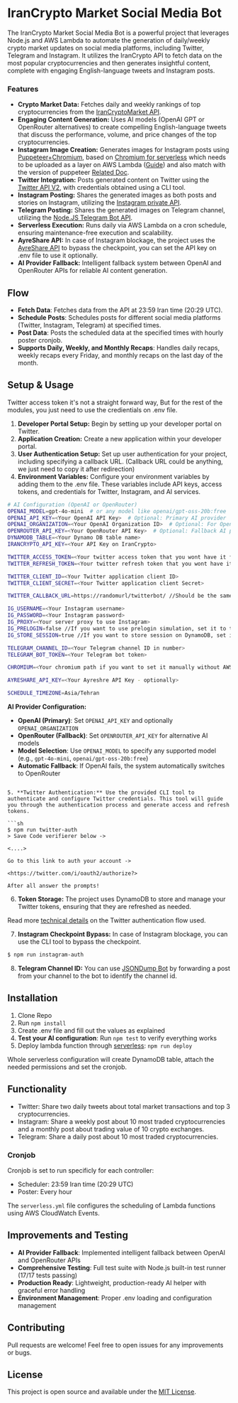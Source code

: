# IranCrypto Market Social Media Bot

The IranCrypto Market Social Media Bot is a powerful project that leverages Node.js and AWS Lambda to automate the generation of daily/weekly crypto market updates on social media platforms, including Twitter, Telegram and Instagram. It utilizes the IranCrypto API to fetch data on the most popular cryptocurrencies and then generates insightful content, complete with engaging English-language tweets and Instagram posts.

### Features
* **Crypto Market Data:** Fetches daily and weekly rankings of top cryptocurrencies from the [IranCryptoMarket API](https://irancrypto.market/api/).
* **Engaging Content Generation:** Uses AI models (OpenAI GPT or OpenRouter alternatives) to create compelling English-language tweets that discuss the performance, volume, and price changes of the top cryptocurrencies.
* **Instagram Image Creation:** Generates images for Instagram posts using [Puppeteer+Chromium](https://github.com/puppeteer/puppeteer), based on [Chromium for serverless](https://github.com/Sparticuz/chromium) which needs to be uploaded as a layer on AWS Lambda ([Guide](https://github.com/Sparticuz/chromium/tree/master/examples/serverless-with-preexisting-lambda-layer)) and also match with the version of puppeteer [Related Doc](https://pptr.dev/supported-browsers).
* **Twitter Integration:** Posts generated content on Twitter using the [Twitter API V2](https://www.npmjs.com/package/twitter-api-v2), with credentials obtained using a CLI tool.
* **Instagram Posting:** Shares the generated images as both posts and stories on Instagram, utilizing the [Instagram private API](https://www.npmjs.com/package/instagram-private-api).
* **Telegram Posting:** Shares the generated images on Telegram channel, utilizing the [Node.JS Telegram Bot API](https://www.npmjs.com/package/node-telegram-bot-api).
* **Serverless Execution:** Runs daily via AWS Lambda on a cron schedule, ensuring maintenance-free execution and scalability.
* **AyreShare API:** In case of Instagram blockage, the project uses the [AyreShare API](https://www.ayrshare.com/) to bypass the checkpoint, you can set the API key on .env file to use it optionally.
* **AI Provider Fallback:** Intelligent fallback system between OpenAI and OpenRouter APIs for reliable AI content generation.


## Flow
- **Fetch Data**: Fetches data from the API at 23:59 Iran time (20:29 UTC).
- **Schedule Posts**: Schedules posts for different social media platforms (Twitter, Instagram, Telegram) at specified times.
- **Post Data**: Posts the scheduled data at the specified times with hourly poster cronjob.
- **Supports Daily, Weekly, and Monthly Recaps**: Handles daily recaps, weekly recaps every Friday, and monthly recaps on the last day of the month.


## Setup & Usage
Twitter access token it's not a straight forward way, But for the rest of the modules, you just need to use the credientials on .env file.

1. **Developer Portal Setup:** Begin by setting up your developer portal on Twitter.
2. **Application Creation:** Create a new application within your developer portal.
3. **User Authentication Setup:** Set up user authentication for your project, including specifying a callback URL. (Callback URL could be anything, we just need to copy it after redirection)
4. **Environment Variables:** Configure your environment variables by adding them to the .env file. These variables include API keys, access tokens, and credentials for Twitter, Instagram, and AI services.

```sh
# AI Configuration (OpenAI or OpenRouter)
OPENAI_MODEL=gpt-4o-mini  # or any model like openai/gpt-oss-20b:free
OPENAI_API_KEY=<Your OpenAI API Key>  # Optional: Primary AI provider
OPENAI_ORGANIZATION=<Your OpenAI Organization ID>  # Optional: For OpenAI
OPENROUTER_API_KEY=<Your OpenRouter API Key>  # Optional: Fallback AI provider
DYNAMODB_TABLE=<Your Dynamo DB table name>
IRANCRYPTO_API_KEY=<Your API Key on IranCrypto>

TWITTER_ACCESS_TOKEN=<Your twitter access token that you wont have it first>
TWITTER_REFRESH_TOKEN=<Your twitter refresh token that you wont have it first>

TWITTER_CLIENT_ID=<Your Twitter application client ID>
TWITTER_CLIENT_SECRET=<Your Twitter application client Secret>

TWITTER_CALLBACK_URL=https://randomurl/twitterbot/ //Should be the same with your Twitter app config

IG_USERNAME=<Your Instagram username>
IG_PASSWORD=<Your Instagram password>
IG_PROXY=<Your server proxy to use Instagram>
IG_PRELOGIN=false //If you want to use prelogin simulation, set it to true
IG_STORE_SESSION=true //If you want to store session on DynamoDB, set it to true

TELEGRAM_CHANNEL_ID=<Your Telegram channel ID in number>
TELEGRAM_BOT_TOKEN=<Your Telegram bot token>

CHROMIUM=<Your chromium path if you want to set it manually without AWS layers>

AYRESHARE_API_KEY=<Your Ayreshre API Key - optionally>

SCHEDULE_TIMEZONE=Asia/Tehran
```

**AI Provider Configuration:**
- **OpenAI (Primary)**: Set `OPENAI_API_KEY` and optionally `OPENAI_ORGANIZATION`
- **OpenRouter (Fallback)**: Set `OPENROUTER_API_KEY` for alternative AI models
- **Model Selection**: Use `OPENAI_MODEL` to specify any supported model (e.g., `gpt-4o-mini`, `openai/gpt-oss-20b:free`)
- **Automatic Fallback**: If OpenAI fails, the system automatically switches to OpenRouter
```

5. **Twitter Authentication:** Use the provided CLI tool to authenticate and configure Twitter credentials. This tool will guide you through the authentication process and generate access and refresh tokens.

```sh
$ npm run twitter-auth
> Save Code verifierer below ->

<....>

Go to this link to auth your account ->

<https://twitter.com/i/oauth2/authorize?>

After all answer the prompts!
```

6. **Token Storage:** The project uses DynamoDB to store and manage your Twitter tokens, ensuring that they are refreshed as needed.

Read more [technical details](https://github.com/PLhery/node-twitter-api-v2/blob/712ca82293c1b587638055537969dbec5a7bce40/doc/auth.md#user-wide-authentication-flow)  on the Twitter authentication flow used.

7. **Instagram Checkpoint Bypass:** In case of Instagram blockage, you can use the CLI tool to bypass the checkpoint.

```sh
$ npm run instagram-auth
```

8. **Telegram Channel ID:** You can use [JSONDump Bot](https://t.me/JsonDumpBot) by forwarding a post from your channel to the bot to identify the channel id.

## Installation
1. Clone Repo
2. Run `npm install`
3. Create .env file and fill out the values as explained
4. **Test your AI configuration**: Run `npm test` to verify everything works
5. Deploy lambda function through [serverless](https://www.serverless.com/framework/docs/providers/aws/guide/deploying): `npm run deploy`

Whole serverless configuration will create DynamoDB table, attach the needed permissions and set the cronjob.

## Functionality
- Twitter: Share two daily tweets about total market transactions and top 3 cryptocurrencies.
- Instagram: Share a weekly post about 10 most traded cryptocurrencies and a monthly post about trading value of 10 crypto exchanges.
- Telegram: Share a daily post about 10 most traded cryptocurrencies.

### Cronjob
Cronjob is set to run specificly for each controller:
- Scheduler: 23:59 Iran time (20:29 UTC)
- Poster: Every hour

The `serverless.yml` file configures the scheduling of Lambda functions using AWS CloudWatch Events.

## Improvements and Testing

- **AI Provider Fallback**: Implemented intelligent fallback between OpenAI and OpenRouter APIs
- **Comprehensive Testing**: Full test suite with Node.js built-in test runner (17/17 tests passing)
- **Production Ready**: Lightweight, production-ready AI helper with graceful error handling
- **Environment Management**: Proper .env loading and configuration management
## Contributing
Pull requests are welcome! Feel free to open issues for any improvements or bugs.

## License
This project is open source and available under the [MIT License](https://opensource.org/licenses/MIT).